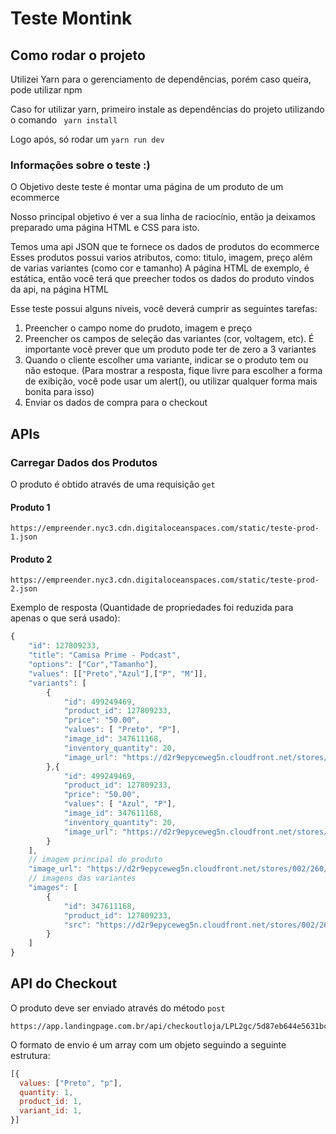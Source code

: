 # Teste Montink

## Como rodar o projeto

Utilizei Yarn para o gerenciamento de dependências, porém caso queira, pode utilizar npm

Caso for utilizar yarn, primeiro instale as dependências do projeto utilizando o comando
`` 
yarn install 
`` 

Logo após, só rodar um
``
yarn run dev
``

### Informações sobre o teste :)

O Objetivo deste teste é montar uma página de um produto de um ecommerce

Nosso principal objetivo é ver a sua linha de raciocínio, então ja deixamos preparado uma página HTML e CSS para isto.

Temos uma api JSON que te fornece os dados de produtos do ecommerce 
Esses produtos possui varios atributos, como: titulo, imagem, preço além de varias variantes (como cor e tamanho)
A página HTML de exemplo, é estática, então você terá que preecher todos os dados do produto vindos da api, na página HTML

Esse teste possui alguns niveis, você deverá cumprir as seguintes tarefas:

1.  Preencher o campo nome do prudoto, imagem e preço
2.  Preencher os campos de seleção das variantes (cor, voltagem, etc). É importante você prever que um produto pode ter de zero a 3 variantes
3.  Quando o cliente escolher uma variante, indicar se o produto tem ou não estoque. (Para mostrar a resposta, fique livre para escolher a forma de exibição, você pode usar um alert(), ou utilizar qualquer forma mais bonita para isso)
4.  Enviar os dados de compra para o checkout



## APIs

### Carregar Dados dos Produtos

O produto é obtido através de uma requisição `get`
#### Produto 1
```
https://empreender.nyc3.cdn.digitaloceanspaces.com/static/teste-prod-1.json
```
#### Produto 2
```
https://empreender.nyc3.cdn.digitaloceanspaces.com/static/teste-prod-2.json
```


Exemplo de resposta (Quantidade de propriedades foi reduzida para apenas o que será usado):

````javascript
{
    "id": 127809233,
    "title": "Camisa Prime - Podcast",
    "options": ["Cor","Tamanho"],
    "values": [["Preto","Azul"],["P", "M"]],
    "variants": [
        {
            "id": 499249469,
            "product_id": 127809233,
            "price": "50.00",
            "values": [ "Preto", "P"],
            "image_id": 347611168,
            "inventory_quantity": 20,
            "image_url": "https://d2r9epyceweg5n.cloudfront.net/stores/002/260/878/products/php1aciy61-8cc5b53686d728f5c516589604020929-1024-1024.png"
        },{
            "id": 499249469,
            "product_id": 127809233,
            "price": "50.00",
            "values": [ "Azul", "P"],
            "image_id": 347611168,
            "inventory_quantity": 20,
            "image_url": "https://d2r9epyceweg5n.cloudfront.net/stores/002/260/878/products/php1aciy61-8cc5b53686d728f5c516589604020929-1024-1024.png"
        }
    ],
    // imagem principal do produto
    "image_url": "https://d2r9epyceweg5n.cloudfront.net/stores/002/260/878/products/php1aciy61-8cc5b53686d728f5c516589604020929-1024-1024.png",
    // imagens das variantes
    "images": [
        {
            "id": 347611168,
            "product_id": 127809233,
            "src": "https://d2r9epyceweg5n.cloudfront.net/stores/002/260/878/products/php1aciy61-8cc5b53686d728f5c516589604020929-1024-1024.png"
        }
    ]
}
````
## API do Checkout

O produto deve ser enviado através do método `post`
```
https://app.landingpage.com.br/api/checkoutloja/LPL2gc/5d87eb644e5631bc6a03f1e43a804e1c
```

O formato de envio é um array com um objeto seguindo a seguinte estrutura:
````javascript
[{
  values: ["Preto", "p"],
  quantity: 1,
  product_id: 1,
  variant_id: 1,
}]
````
